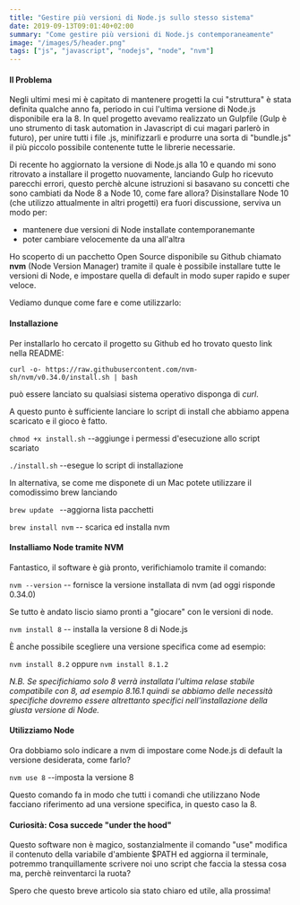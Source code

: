 ```yaml
---
title: "Gestire più versioni di Node.js sullo stesso sistema"
date: 2019-09-13T09:01:40+02:00
summary: "Come gestire più versioni di Node.js contemporaneamente"
image: "/images/5/header.png"
tags: ["js", "javascript", "nodejs", "node", "nvm"]
---
```



#### Il Problema

Negli ultimi mesi mi è capitato di mantenere progetti la cui "struttura" è stata definita qualche anno fa, periodo in cui l'ultima versione di Node.js disponibile era la 8.
In quel progetto avevamo realizzato un Gulpfile (Gulp è uno strumento di task automation in Javascript di cui magari parlerò in futuro), per unire tutti i file .js, minifizzarli e produrre una sorta di "bundle.js" il più piccolo possibile contenente tutte le librerie necessarie.

Di recente ho aggiornato la versione di Node.js alla 10 e quando mi sono ritrovato a installare il progetto nuovamente, lanciando Gulp ho ricevuto parecchi errori, questo perchè alcune istruzioni si basavano su concetti che sono cambiati da Node 8 a Node 10, come fare allora? Disinstallare Node 10 (che utilizzo attualmente in altri progetti) era fuori discussione, serviva un modo per:

- mantenere due versioni di Node installate contemporanemante
- poter cambiare velocemente da una all'altra


Ho scoperto di un pacchetto Open Source disponibile su Github chiamato **nvm** (Node Version Manager) tramite il quale è possibile installare tutte le versioni di Node, e impostare quella di default in modo super rapido e super veloce.

Vediamo dunque come fare e come utilizzarlo:

#### Installazione

Per installarlo ho cercato il progetto su Github ed ho trovato questo link nella README:

```
curl -o- https://raw.githubusercontent.com/nvm-sh/nvm/v0.34.0/install.sh | bash
```

può essere lanciato su qualsiasi sistema operativo disponga di *curl*.

A questo punto è sufficiente lanciare lo script di install che abbiamo appena scaricato e il gioco è fatto.

`chmod +x install.sh` --aggiunge i permessi d'esecuzione allo script scariato

`./install.sh` --esegue lo script di installazione

In alternativa, se come me disponete di un Mac potete utilizzare il comodissimo brew lanciando 

`brew update ` --aggiorna lista pacchetti

`brew install nvm` -- scarica ed installa nvm

#### Installiamo Node tramite NVM

Fantastico, il software è già pronto, verifichiamolo tramite il comando:

`nvm --version` -- fornisce la versione installata di nvm (ad oggi risponde 0.34.0)

Se tutto è andato liscio siamo pronti a "giocare" con le versioni di node.

`nvm install 8` -- installa la versione 8 di Node.js

È anche possibile scegliere una versione specifica come ad esempio:

`nvm install 8.2` oppure `nvm install 8.1.2`

*N.B. Se specifichiamo solo 8 verrà installata l'ultima relase stabile compatibile con 8, ad esempio 8.16.1 quindi se abbiamo delle necessità specifiche dovremo essere altrettanto specifici nell'installazione della giusta versione di Node.*



#### Utilizziamo Node

Ora dobbiamo solo indicare a nvm di impostare come Node.js di default la versione desiderata, come farlo?

`nvm use 8` --imposta la versione 8 

Questo comando fa in modo che tutti i comandi che utilizzano Node facciano riferimento ad una versione specifica, in questo caso la 8.



#### Curiosità: Cosa succede "under the hood"

Questo software non è magico, sostanzialmente il comando "use" modifica il contenuto della variabile d'ambiente $PATH ed aggiorna il terminale, potremmo tranquillamente scrivere noi uno script che faccia la stessa cosa ma, perchè reinventarci la ruota?



Spero che questo breve articolo sia stato chiaro ed utile, alla prossima!
